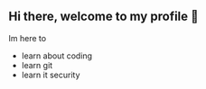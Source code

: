 ## Hi there, welcome to my profile 👋

Im here to

- learn about coding
- learn git
- learn it security
